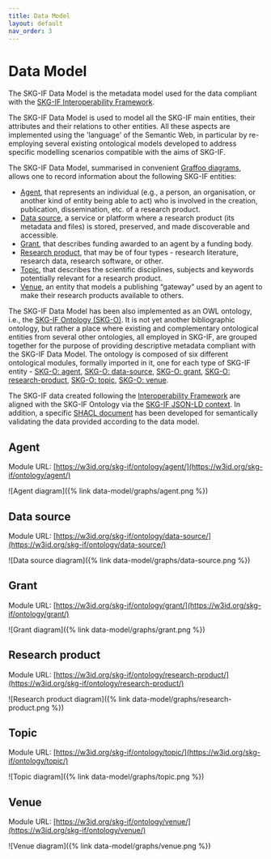 ```yaml
---
title: Data Model
layout: default
nav_order: 3
---
```


# Data Model

The SKG-IF Data Model is the metadata model used for the data compliant with the [SKG-IF Interoperability Framework](/interoperability-framework/).

The SKG-IF Data Model is used to model all the SKG-IF main entities, their attributes and their relations to other entities. All these aspects are implemented using the 'language' of the Semantic Web, in particular by re-employing several existing ontological models developed to address specific modelling scenarios compatible with the aims of SKG-IF. 

The SKG-IF Data Model, summarised in convenient [Graffoo diagrams](https://essepuntato.it/graffoo), allows one to record information about the following SKG-IF entities:

* [Agent](#agent), that represents an individual (e.g., a person, an organisation, or another kind of entity being able to act) who is involved in the creation, publication, dissemination, etc. of a research product.
* [Data source](#data-source), a service or platform where a research product (its metadata and files) is stored, preserved, and made discoverable and accessible.
* [Grant](#grant), that describes funding awarded to an agent by a funding body.
* [Research product](#research-product), that may be of four types - research literature, research data, research software, or other.
* [Topic](#topic), that describes the scientific disciplines, subjects and keywords potentially relevant for a research product.
* [Venue](#venue), an entity that models a publishing “gateway” used by an agent to make their research products available to others.

The SKG-IF Data Model has been also implemented as an OWL ontology, i.e., the [SKG-IF Ontology (SKG-O)](https://w3id.org/skg-if/ontology/). It is not yet another bibliographic ontology, but rather a place where existing and complementary ontological entities from several other ontologies, all employed in SKG-IF, are grouped together for the purpose of providing descriptive metadata compliant with the SKG-IF Data Model. The ontology is composed of six different ontological modules, formally imported in it, one for each type of SKG-IF entity - [SKG-O: agent](https://w3id.org/skg-if/ontology/agent/), [SKG-O: data-source](https://w3id.org/skg-if/ontology/data-source/), [SKG-O: grant](https://w3id.org/skg-if/ontology/grant/), [SKG-O: research-product](https://w3id.org/skg-if/ontology/research-product), [SKG-O: topic](https://w3id.org/skg-if/ontology/topic/), [SKG-O: venue](https://w3id.org/skg-if/ontology/venue/).

The SKG-IF data created following the [Interoperability Framework](/interoperability-framework/) are aligned with the SKG-IF Ontology via the [SKG-IF JSON-LD context](/context/). In addition, a specific [SHACL document](https://w3id.org/skg-if/validation/shacl) has been developed for semantically validating the data provided according to the data model.

## Agent

Module URL: [https://w3id.org/skg-if/ontology/agent/](https://w3id.org/skg-if/ontology/agent/)

![Agent diagram]({% link data-model/graphs/agent.png %})


## Data source

Module URL: [https://w3id.org/skg-if/ontology/data-source/](https://w3id.org/skg-if/ontology/data-source/)

![Data source diagram]({% link data-model/graphs/data-source.png %})


## Grant

Module URL: [https://w3id.org/skg-if/ontology/grant/](https://w3id.org/skg-if/ontology/grant/)

![Grant diagram]({% link data-model/graphs/grant.png %})


## Research product

Module URL: [https://w3id.org/skg-if/ontology/research-product/](https://w3id.org/skg-if/ontology/research-product/)

![Research product diagram]({% link data-model/graphs/research-product.png %})


## Topic

Module URL: [https://w3id.org/skg-if/ontology/topic/](https://w3id.org/skg-if/ontology/topic/)

![Topic diagram]({% link data-model/graphs/topic.png %})


## Venue

Module URL: [https://w3id.org/skg-if/ontology/venue/](https://w3id.org/skg-if/ontology/venue/)

![Venue diagram]({% link data-model/graphs/venue.png %})








